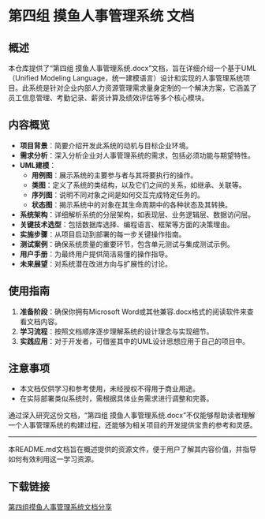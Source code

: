# 第四组 摸鱼人事管理系统 文档

## 概述

本仓库提供了“第四组 摸鱼人事管理系统.docx”文档，旨在详细介绍一个基于UML（Unified Modeling Language，统一建模语言）设计和实现的人事管理系统项目。此系统是针对企业内部人力资源管理需求量身定制的一个解决方案，它涵盖了员工信息管理、考勤记录、薪资计算及绩效评估等多个核心模块。

## 内容概览

- **项目背景**：简要介绍开发此系统的动机与目标企业环境。
- **需求分析**：深入分析企业对人事管理系统的需求，包括必须功能与期望特性。
- **UML建模**：
  - **用例图**：展示系统的主要参与者与其将要执行的操作。
  - **类图**：定义了系统的类结构，以及它们之间的关系，如继承、关联等。
  - **序列图**：说明不同对象之间是如何交互完成特定任务的。
  - **状态图**：揭示系统中的对象在其生命周期中的各种状态及其转换。
- **系统架构**：详细解析系统的分层架构，如表现层、业务逻辑层、数据访问层。
- **关键技术选型**：包括数据库选择、编程语言、框架等方面的决策理由。
- **实施步骤**：从项目启动到部署的每一步关键操作指南。
- **测试案例**：确保系统质量的重要环节，包含单元测试与集成测试示例。
- **用户手册**：为最终用户提供简洁易懂的操作指导。
- **未来展望**：对系统潜在改进方向与扩展性的讨论。

## 使用指南

1. **准备阶段**：确保你拥有Microsoft Word或其他兼容.docx格式的阅读软件来查看文档内容。
2. **学习流程**：按照文档顺序逐步理解系统的设计理念与实现细节。
3. **实践应用**：对于开发者，可借鉴其中的UML设计思想应用于自己的项目中。

## 注意事项

- 本文档仅供学习和参考使用，未经授权不得用于商业用途。
- 在实际部署类似系统时，需根据具体业务需求进行调整和完善。

通过深入研究这份文档，“第四组 摸鱼人事管理系统.docx”不仅能够帮助读者理解一个人事管理系统的构建过程，还能够为相关项目的开发提供宝贵的参考和灵感。

---

本README.md文档旨在概述提供的资源文件，便于用户了解其内容价值，并指导如何有效利用这一学习资源。

## 下载链接

[第四组摸鱼人事管理系统文档分享](https://pan.quark.cn/s/297cca31c25f)